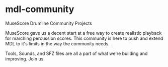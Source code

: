 # mdl-community
MuseScore Drumline Community Projects

MuseScore gave us a decent start at a free way to create realistic playback for marching percussion scores. This community is here to push and extend MDL to it's limits in the way the community needs.

Tools, Sounds, and SFZ files are all a part of what we're building and improving. Join us.
